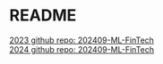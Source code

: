 # README
[2023 github repo: 202409-ML-FinTech](https://github.com/HWTeng-Teaching/202309-ML-FinTech)\
[2024 github repo: 202409-ML-FinTech](https://github.com/HWTeng-Teaching/202409-ML-FinTech)
